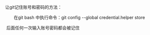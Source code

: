 让git记住账号和密码的方法：

　　在git bash 中执行命令：git config --global credential.helper store

​		后面任何一次输入账号密码都会被记住
